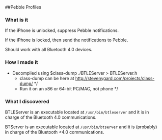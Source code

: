 ##Pebble Profiles

### What is it
If the iPhone is unlocked, suppress Pebble notifications. 

If the iPhone is locked, then send the notifications to Pebble.

Should work with all Bluetooth 4.0 devices.


### How I made it
- Decompiled using $class-dump ./BTLEServer > BTLEServer.h
	- class-dump can be here at http://stevenygard.com/projects/class-dump/ */
	- Run it on an x86 or 64-bit PC/MAC, not phone */

### What I discovered
BTLEServer is an executable located at `/usr/bin/btleserver` and it is in charge of the Bluetooth 4.0 communications.

BTServer is an executable located at `/usr/bin/btserver` and it is (probably) in charge of the Bluetooth <4.0 communications.

